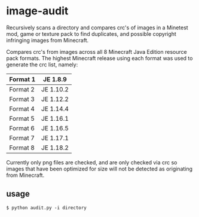 # image-audit
Recursively scans a directory and compares crc's of images in a Minetest mod, 
game or texture pack to find duplicates, and possible copyright infringing 
images from Minecraft.

Compares crc's from images across all 8 Minecraft Java Edition resource pack
formats. The highest Minecraft release using each format was used to generate 
the crc list, namely:

|Format 1 |JE 1.8.9|
|---------|--------|
|Format 2 |JE 1.10.2|
|Format 3 |JE 1.12.2|
|Format 4 |JE 1.14.4|
|Format 5 |JE 1.16.1|
|Format 6 |JE 1.16.5|
|Format 7 |JE 1.17.1|
|Format 8 |JE 1.18.2|

Currently only png files are checked, and are only checked via crc so images 
that have been optimized for size will not be detected as originating from 
Minecraft. 

## usage
`$ python audit.py -i directory`
